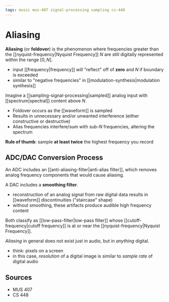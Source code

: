 ```yaml
---
tags: music mus-407 signal-processing sampling cs-448
---
```


# Aliasing

**Aliasing** (or **foldover**) is the phenomenon where frequencies greater than the [[nyquist-frequency|Nyquist Frequency]] $N$ are still digitally represented within the range $[0, N]$.

- input [[frequency|frequency]] will "reflect" off of **zero** and $N$ if boundary is exceeded
- similar to "negative frequencies" in [[modulation-synthesis|modulation synthesis]]

Imagine a [[sampling-signal-processing|sampled]] analog input with [[spectrum|spectral]] content above $N$.

- Foldover occurs as the [[waveform]] is sampled
- Results in unnecessary and/or unwanted interference (either constructive or destructive)
- Alias frequencies interfere/sum with sub-$N$ frequencies, altering the spectrum

**Rule of thumb**: sample **at least twice** the highest frequency you record

## ADC/DAC Conversion Process

An ADC includes an [[anti-aliasing-filter|anti-alias filter]], which removes analog frequency components that would cause aliasing.

A DAC includes a **smoothing filter**.

- reconstruction of an analog signal from raw digital data results in [[waveform]] discontinuities ("staircase" shape)
- without smoothing, these artifacts produce audible high frequency content

Both classify as [[low-pass-filter|low-pass filter]] whose [[cutoff-frequency|cutoff frequency]] is at or near the [[nyquist-frequency|Nyquist Frequency]].

_Aliasing_ in general does not exist just in audio, but in _anything_ digital.

- think: pixels on a screen
- in this case, _resolution_ of a digital image is similar to _sample rate_ of digital audio


## Sources

- MUS 407
- CS 448
